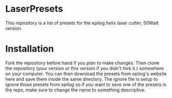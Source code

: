 LaserPresets
============

This repository is a list of presets for the epilog helix laser cutter, 50Watt version.


Installation
============

Fork the repository before hand if you plan to make changes. Then clone the repository (your version or this version
if you didn't fork it.) somewhere on your computer. You can then download the presets from epilog's website here and
save them inside the same directory. The ignore file is setup to ignore those presets from epilog so if you want to
save one of the presets in the repo, make sure to change the name to something descriptive.
